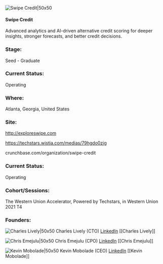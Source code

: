 

![Swipe Credit|50x50](https://apimg.techstars.com/connect/images/image_files/60f6003a394317000761e5d4/original/Swipe_Credit_.png)

#### Swipe Credit
Advanced analytics and AI-driven alternative credit scoring for deeper insights, stronger forecasts, and better credit decisions.

### Stage: 
Seed - Graduate 

### Current Status: 
Operating

### Where:
Atlanta, Georgia, United States

### Site:
http://exploreswipe.com

https://techstars.wistia.com/medias/79hgdo0zig

crunchbase.com/organization/swipe-credit

### Current Status: 
Operating

### Cohort/Sessions: 
The Western Union Accelerator, Powered by Techstars, in Western Union 2021 T4

### Founders: 

![Charles Lively|50x50]() Charles Lively (CTO) [LinkedIn](https://) [[Charles Lively]]

![Chris Emejulu|50x50](https://s3.amazonaws.com/techstars/default-user-avatar@2x.png) Chris Emejulu (CPO) [LinkedIn](https://linkedin.com/in/chris-emejulu-6320051b4) [[Chris Emejulu]]

![Kevin Mobolade|50x50](https://apimg.techstars.com/connect/images/image_files/60f1b987acfe69000764dd3e/original/1599399263909.jpg) Kevin Mobolade (CEO) [LinkedIn](https://linkedin.com/in/kevin-mobolade-206b8937) [[Kevin Mobolade]]


